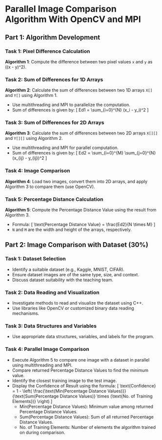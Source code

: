 # Parallel Image Comparison Algorithm With OpenCV and MPI

## Part 1: Algorithm Development 

### Task 1: Pixel Difference Calculation
**Algorithm 1**: Compute the difference between two pixel values `x` and `y` as \((x - y)^2\).

### Task 2: Sum of Differences for 1D Arrays
**Algorithm 2**: Calculate the sum of differences between two 1D arrays `X[]` and `Y[]` using Algorithm 1.
- Use multithreading and MPI to parallelize the computation.
- Sum of differences is given by:
  \[
  Ed1 = \sum_{i=0}^{N} (x_i - y_i)^2
  \]

### Task 3: Sum of Differences for 2D Arrays
**Algorithm 3**: Calculate the sum of differences between two 2D arrays `X[][]` and `Y[][]` using Algorithm 2.
- Use multithreading and MPI for parallel computation.
- Sum of differences is given by:
  \[
  Ed2 = \sum_{i=0}^{M} \sum_{j=0}^{N} (x_{ij} - y_{ij})^2
  \]

### Task 4: Image Comparison
**Algorithm 4**: Load two images, convert them into 2D arrays, and apply Algorithm 3 to compare them (use OpenCV).

### Task 5: Percentage Distance Calculation
**Algorithm 5**: Compute the Percentage Distance Value using the result from Algorithm 3.
- Formula:
  \[
  \text{Percentage Distance Value} = \frac{Ed2}{N \times M}
  \]
- `N` and `M` are the width and height of the arrays, respectively.

## Part 2: Image Comparison with Dataset (30%)

### Task 1: Dataset Selection
- Identify a suitable dataset (e.g., Kaggle, MNIST, CIFAR).
- Ensure dataset images are of the same type, size, and context.
- Discuss dataset suitability with the teaching team.

### Task 2: Data Reading and Visualization
- Investigate methods to read and visualize the dataset using C++.
- Use libraries like OpenCV or customized binary data reading mechanisms.

### Task 3: Data Structures and Variables
- Use appropriate data structures, variables, and labels for the program.

### Task 4: Parallel Image Comparison
- Execute Algorithm 5 to compare one image with a dataset in parallel using multithreading and MPI.
- Compare returned Percentage Distance Values to find the minimum value.
- Identify the closest training image to the test image.
- Display the Confidence of Result using the formula:
  \[
  \text{Confidence} = 1 - \left( \frac{\text{Min(Percentage Distance Values)}}{\text{Sum(Percentage Distance Values)} \times (\text{No. of Training Elements})} \right)
  \]
  - Min(Percentage Distance Values): Minimum value among returned Percentage Distance Values.
  - Sum(Percentage Distance Values): Sum of all returned Percentage Distance Values.
  - No. of Training Elements: Number of elements the algorithm trained on during comparison.
